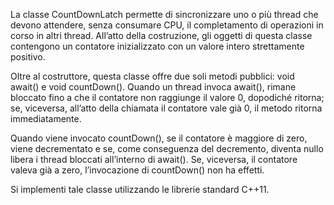 La classe CountDownLatch permette di sincronizzare uno o più thread che devono attendere, senza consumare CPU, il completamento di operazioni in corso in altri thread. All’atto della costruzione, gli oggetti di questa
classe contengono un contatore inizializzato con un valore intero strettamente positivo.

Oltre al costruttore, questa classe offre due soli metodi pubblici: void await() e void countDown(). Quando un thread invoca await(), rimane bloccato fino a che il contatore non raggiunge il valore 0, dopodiché ritorna;
se, viceversa, all’atto della chiamata il contatore vale già 0, il metodo ritorna immediatamente.

Quando viene invocato countDown(), se il contatore è maggiore di zero, viene decrementato e se, come conseguenza del decremento, diventa nullo libera i thread bloccati all’interno di await(). Se, viceversa, il contatore
valeva già a zero, l’invocazione di countDown() non ha effetti.

Si implementi tale classe utilizzando le librerie standard C++11.
